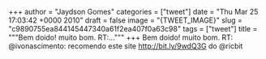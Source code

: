 
+++
author = "Jaydson Gomes"
categories = ["tweet"]
date = "Thu Mar 25 17:03:42 +0000 2010"
draft = false
image = "{TWEET_IMAGE}"
slug = "c9890755ea844145447340a61f2ea407f0a63c98"
tags = ["tweet"]
title = """Bem doido! muito bom. RT:..."""
+++
Bem doido! muito bom. RT: @ivonascimento: recomendo este site http://bit.ly/9wdQ3G do @ricbit
